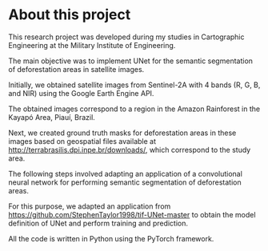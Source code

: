 # About this project

This research project was developed during my studies in Cartographic Engineering at the Military Institute of Engineering.

The main objective was to implement UNet for the semantic segmentation of deforestation areas in satellite images.

Initially, we obtained satellite images from Sentinel-2A with 4 bands (R, G, B, and NIR) using the Google Earth Engine API.

The obtained images correspond to a region in the Amazon Rainforest in the Kayapó Area, Piauí, Brazil.

Next, we created ground truth masks for deforestation areas in these images based on geospatial files available at http://terrabrasilis.dpi.inpe.br/downloads/, which correspond to the study area.

The following steps involved adapting an application of a convolutional neural network for performing semantic segmentation of deforestation areas.

For this purpose, we adapted an application from https://github.com/StephenTaylor1998/tif-UNet-master to obtain the model definition of UNet and perform training and prediction.

All the code is written in Python using the PyTorch framework.






